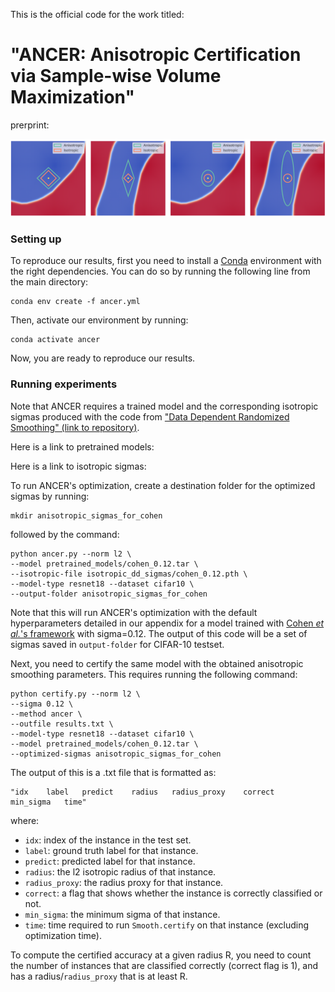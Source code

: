 This is the official code for the work titled:

# "ANCER: Anisotropic Certification via Sample-wise Volume Maximization"

prerprint: 

![plot](./images/pull.png)


### Setting up

To reproduce our results, first you need to install a [Conda](https://www.anaconda.com/) environment with the right dependencies. You can do so by running the following line from the main directory:

```
conda env create -f ancer.yml
```

Then, activate our environment by running:

```
conda activate ancer
```

Now, you are ready to reproduce our results. 

### Running experiments

Note that ANCER requires a trained model and the corresponding isotropic sigmas produced with the code from ["Data Dependent Randomized Smoothing" (link to repository)](https://github.com/MotasemAlfarra/Data_Dependent_Randomized_Smoothing).

Here is a link to pretrained models:

Here is a link to isotropic sigmas:

To run ANCER's optimization, create a destination folder for the optimized sigmas by running:

```
mkdir anisotropic_sigmas_for_cohen
```

followed by the command:

```
python ancer.py --norm l2 \
--model pretrained_models/cohen_0.12.tar \
--isotropic-file isotropic_dd_sigmas/cohen_0.12.pth \
--model-type resnet18 --dataset cifar10 \
--output-folder anisotropic_sigmas_for_cohen
```

Note that this will run ANCER's optimization with the default hyperparameters detailed in our appendix for a model trained with [Cohen *et al.*'s framework](https://arxiv.org/abs/1902.02918) with sigma=0.12. The output of this code will be a set of sigmas saved in `output-folder` for CIFAR-10 testset.

Next, you need to certify the same model with the obtained anisotropic smoothing parameters. This requires running the following command:

```
python certify.py --norm l2 \
--sigma 0.12 \
--method ancer \
--outfile results.txt \
--model-type resnet18 --dataset cifar10 \
--model pretrained_models/cohen_0.12.tar \
--optimized-sigmas anisotropic_sigmas_for_cohen
```

The output of this is a .txt file that is formatted as:

```
"idx    label   predict    radius   radius_proxy    correct    min_sigma   time"
```

where:

- `idx`: index of the instance in the test set.
- `label`: ground truth label for that instance.
- `predict`: predicted label for that instance.
- `radius`: the l2 isotropic radius of that instance.
- `radius_proxy`: the radius proxy for that instance.
- `correct`: a flag that shows whether the instance is correctly classified or not.
- `min_sigma`: the minimum sigma of that instance.
- `time`: time required to run `Smooth.certify` on that instance (excluding optimization time).

To compute the certified accuracy at a given radius R, you need to count the number of instances that are classified correctly (correct flag is 1), and has a radius/`radius_proxy` that is at least R.
